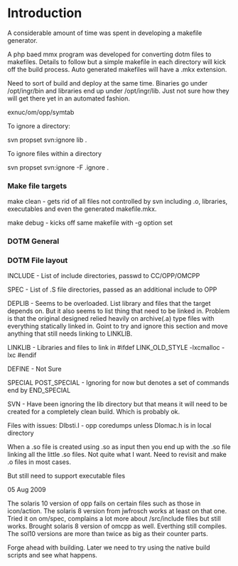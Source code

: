 # Introduction #

A considerable amount of time was spent in developing a makefile generator.

A php baed mmx program was developed for converting dotm files to makefiles.  Details to follow but a simple makefile in each directory will kick off the build process.  Auto generated makefiles will have a .mkx extension.

Need to sort of build and deploy at the same time.  Binaries go under /opt/ingr/bin and libraries end up under /opt/ingr/lib.  Just not sure how they will get there yet in an automated fashion.

exnuc/om/opp/symtab


To ignore a directory:

svn propset svn:ignore lib .

To ignore files within a directory

svn propset svn:ignore -F .ignore .

### Make file targets ###

make clean - gets rid of all files not controlled by svn including .o, libraries, executables and even the generated makefile.mkx.

make debug - kicks off same makefile with -g option set

### DOTM General ###

### DOTM File layout ###

INCLUDE - List of include directories, passwd to CC/OPP/OMCPP

SPEC - List of .S file directories, passed as an additional include to OPP

DEPLIB - Seems to be overloaded.  List library and files that the target depends on. But it also seems to list thing that need to be linked in.  Problem is that the original designed relied heavily on archive(.a) type files with everything statically linked in.  Goint to try and ignore this section and move anything that still needs linking to LINKLIB.

LINKLIB - Libraries and files to link in
#ifdef LINK\_OLD\_STYLE
-lxcmalloc
-lxc
#endif

DEFINE - Not Sure

SPECIAL
POST\_SPECIAL - Ignoring for now but denotes a set of commands end by END\_SPECIAL

SVN - Have been ignoring the lib directory but that means it will need to be created for a completely clean build.  Which is probably ok.

Files with issues:
DIbsti.I - opp coredumps unless DIomac.h is in local directory

When a .so file is created using .so as input then you end up with the .so file linking all the little .so files.  Not quite what I want.  Need to revisit and make .o files in most cases.

But still need to support executable files

05 Aug 2009

The solaris 10 version of opp fails on certain files such as those in icon/action.  The solaris 8 version from jwfrosch works at least on that one.  Tried it on om/spec, complains a lot more about /src/include files but still works.  Brought solaris 8 version of omcpp as well.  Everthing still compiles.  The sol10 versions are more than twice as big as their counter parts.

Forge ahead with building.  Later we need to try using the native build scripts and see what happens.

